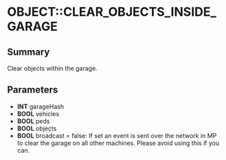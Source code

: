 # OBJECT::CLEAR_OBJECTS_INSIDE_GARAGE

## Summary
Clear objects within the garage.

## Parameters
* **INT** garageHash
* **BOOL** vehicles
* **BOOL** peds
* **BOOL** objects
* **BOOL** broadcast = false:
If set an event is sent over the network in MP to clear the garage on all other machines.
Please avoid using this if you can.